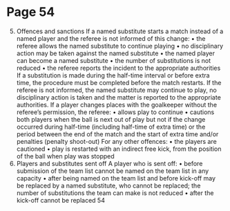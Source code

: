# Page 54

5. Offences and sanctions
If a named substitute starts a match instead of a named player and the
referee is not informed of this change:
• the referee allows the named substitute to continue playing
• no disciplinary action may be taken against the named substitute
• the named player can become a named substitute
• the number of substitutions is not reduced
• the referee reports the incident to the appropriate authorities
If a substitution is made during the half-time interval or before extra time,
the procedure must be completed before the match restarts. If the referee is
not informed, the named substitute may continue to play, no disciplinary
action is taken and the matter is reported to the appropriate authorities.
If a player changes places with the goalkeeper without the referee’s
permission, the referee:
• allows play to continue
• cautions both players when the ball is next out of play but not if the change
occurred during half-time (including half-time of extra time) or the period
between the end of the match and the start of extra time and/or penalties
(penalty shoot-out)
For any other offences:
• the players are cautioned
• play is restarted with an indirect free kick, from the position of the ball when
play was stopped
6. Players and substitutes sent off
A player who is sent off:
• before submission of the team list cannot be named on the team list in
any capacity
• after being named on the team list and before kick-off may be replaced by a
named substitute, who cannot be replaced; the number of substitutions the
team can make is not reduced
• after the kick-off cannot be replaced
54
